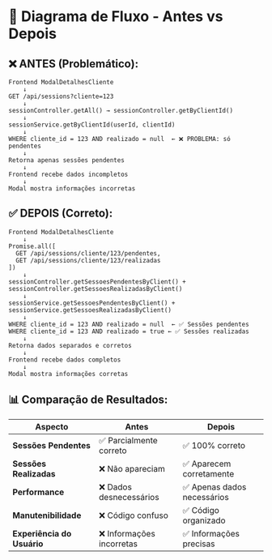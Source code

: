 # 🔄 Diagrama de Fluxo - Antes vs Depois

## ❌ **ANTES (Problemático):**
```
Frontend ModalDetalhesCliente
    ↓
GET /api/sessions?cliente=123
    ↓
sessionController.getAll() → sessionController.getByClientId()
    ↓
sessionService.getByClientId(userId, clientId)
    ↓
WHERE cliente_id = 123 AND realizado = null  ← ❌ PROBLEMA: só pendentes
    ↓
Retorna apenas sessões pendentes
    ↓
Frontend recebe dados incompletos
    ↓
Modal mostra informações incorretas
```

## ✅ **DEPOIS (Correto):**
```
Frontend ModalDetalhesCliente
    ↓
Promise.all([
  GET /api/sessions/cliente/123/pendentes,
  GET /api/sessions/cliente/123/realizadas
])
    ↓
sessionController.getSessoesPendentesByClient() + 
sessionController.getSessoesRealizadasByClient()
    ↓
sessionService.getSessoesPendentesByClient() + 
sessionService.getSessoesRealizadasByClient()
    ↓
WHERE cliente_id = 123 AND realizado = null  ← ✅ Sessões pendentes
WHERE cliente_id = 123 AND realizado = true ← ✅ Sessões realizadas
    ↓
Retorna dados separados e corretos
    ↓
Frontend recebe dados completos
    ↓
Modal mostra informações corretas
```

## 📊 **Comparação de Resultados:**

| Aspecto | Antes | Depois |
|---------|-------|--------|
| **Sessões Pendentes** | ✅ Parcialmente correto | ✅ 100% correto |
| **Sessões Realizadas** | ❌ Não apareciam | ✅ Aparecem corretamente |
| **Performance** | ❌ Dados desnecessários | ✅ Apenas dados necessários |
| **Manutenibilidade** | ❌ Código confuso | ✅ Código organizado |
| **Experiência do Usuário** | ❌ Informações incorretas | ✅ Informações precisas |
